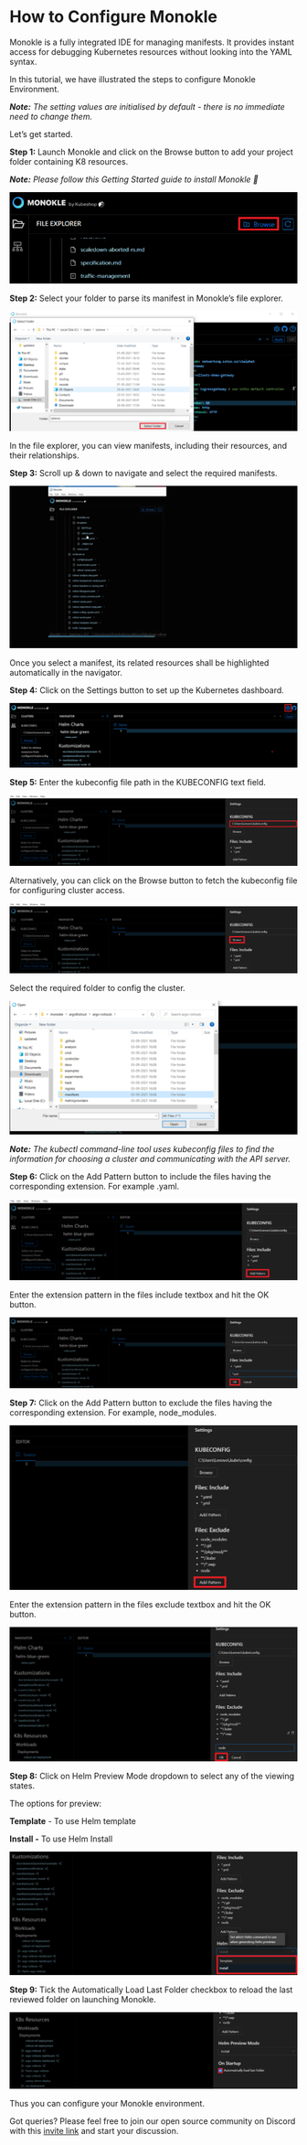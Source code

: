 # How to Configure Monokle

Monokle is a fully integrated IDE for managing manifests. It provides instant access for debugging Kubernetes resources without looking into the YAML syntax. 

In this tutorial, we have illustrated the steps to configure Monokle Environment. 


<em>**Note:** The setting values are initialised by default - there is no immediate need to change them. </em>

Let’s get started. 

**Step 1:** Launch Monokle and click on the Browse button to add your project folder containing K8 resources. 

<em>**Note:** Please follow this Getting Started guide to install Monokle 🚀</em>

![Image](img/image-0.png)

**Step 2:** Select your folder to parse its manifest in Monokle’s file explorer. 

![Image](img/image-0.1.png)

In the file explorer, you can view manifests, including their resources, and their relationships.

**Step 3:** Scroll up & down to navigate and select the required manifests. 

![Image](img/image-0.2.gif)

Once you select a manifest, its related resources shall be highlighted automatically in the navigator. 

**Step 4:** Click on the Settings button to set up the Kubernetes dashboard.

![Settings](img/settings-1.png)

**Step 5:** Enter the kubeconfig file path in the KUBECONFIG text field. 

![Kubeconfig](img/kubeconfig-2.png)

Alternatively, you can click on the Browse button to fetch the kubeconfig file for configuring cluster access. 

![Browse](img/browse-3.png)

Select the required folder to config the cluster. 

![Folders](img/folders-4.png)

<em>**Note:** The kubectl command-line tool uses kubeconfig files to find the information for choosing a cluster and communicating with the API server.</em>

**Step 6:** Click on the Add Pattern button to include the files having the corresponding extension. For example .yaml. 

![Add pattern](img/add-pattern-5.png)

Enter the extension pattern in the files include textbox and hit the OK button. 

![Ok](img/ok-6.png)

**Step 7:** Click on the Add Pattern button to exclude the files having the corresponding extension. For example, node_modules.

![Add pattern](img/add-pattern-7.png)

Enter the extension pattern in the files exclude textbox and hit the OK button. 

![Ok](img/ok-8.png)

**Step 8:** Click on Helm Preview Mode dropdown to select any of the viewing states. 

The options for preview:

**Template** - To use Helm template
 
**Install -** To use Helm Install

![Helm](img/helm-9.png)

**Step 9:** Tick the Automatically Load Last Folder checkbox to reload the last reviewed folder on launching Monokle. 

![Startup](img/startup-10.png)

Thus you can configure your Monokle environment. 

Got queries? Please feel free to join our open source community on Discord with this [invite link](https://discord.gg/6zupCZFQbe) and start your discussion.
